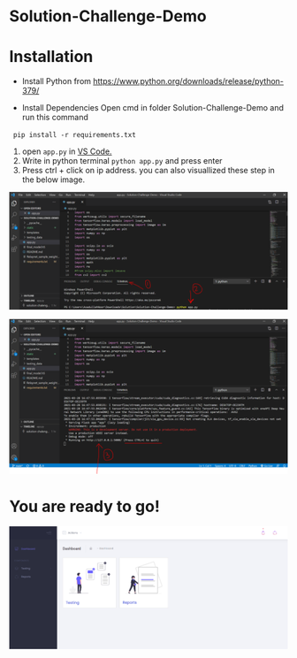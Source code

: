 # Solution-Challenge-Demo
# Installation

* Install Python from https://www.python.org/downloads/release/python-379/

* Install Dependencies Open cmd in folder Solution-Challenge-Demo and run this command

 `  pip install -r requirements.txt `
 
 1. open `app.py` in [VS Code.](https://code.visualstudio.com/download) 
 2. Write in python terminal `python app.py` and press enter
 3. Press ctrl + click on ip address. 
 you can also visuallized these step in the below image.
 
 ![Step1 and 2](https://github.com/syedrafayhashmi/Solution-Challenge-Demo/blob/main/step%201%20and%202.PNG)
 
 ![Step 3](https://github.com/syedrafayhashmi/Solution-Challenge-Demo/blob/main/step%203.PNG)
 
 # You are ready to go!

![Dashboard](https://github.com/syedrafayhashmi/Solution-Challenge-Demo/blob/main/Dashboard.PNG)
 
